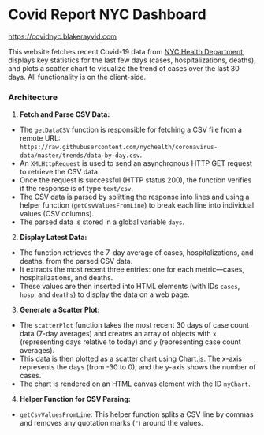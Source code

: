 # Covid Report NYC Dashboard

https://covidnyc.blakerayvid.com

This website fetches recent Covid-19 data from [NYC Health Department](https://github.com/nychealth/coronavirus-data), displays key statistics for the last few days (cases, hospitalizations, deaths), and plots a scatter chart to visualize the trend of cases over the last 30 days. All functionality is on the client-side.

### Architecture
1. **Fetch and Parse CSV Data:**
- The `getDataCSV` function is responsible for fetching a CSV file from a remote URL: `https://raw.githubusercontent.com/nychealth/coronavirus-data/master/trends/data-by-day.csv`.
- An `XMLHttpRequest` is used to send an asynchronous HTTP GET request to retrieve the CSV data.
- Once the request is successful (HTTP status 200), the function verifies if the response is of type `text/csv`.
- The CSV data is parsed by splitting the response into lines and using a helper function (`getCsvValuesFromLine`) to break each line into individual values (CSV columns).
- The parsed data is stored in a global variable `days`.

2. **Display Latest Data:**
- The function retrieves the 7-day average of cases, hospitalizations, and deaths, from the parsed CSV data.
- It extracts the most recent three entries: one for each metric—cases, hospitalizations, and deaths.
- These values are then inserted into HTML elements (with IDs `cases`, `hosp`, and `deaths`) to display the data on a web page.

3. **Generate a Scatter Plot:**
- The `scatterPlot` function takes the most recent 30 days of case count data (7-day averages) and creates an array of objects with `x` (representing days relative to today) and `y` (representing case count averages).
- This data is then plotted as a scatter chart using Chart.js. The x-axis represents the days (from -30 to 0), and the y-axis shows the number of cases.
- The chart is rendered on an HTML canvas element with the ID `myChart`.

4. **Helper Function for CSV Parsing:**
- `getCsvValuesFromLine`: This helper function splits a CSV line by commas and removes any quotation marks (`"`) around the values.